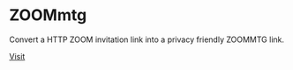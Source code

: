 # ZOOMmtg

Convert a HTTP ZOOM invitation link into a privacy friendly ZOOMMTG link.

[Visit](https://corequip.de/zoommtg/)
